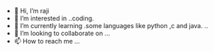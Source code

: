 - 👋 Hi, I’m raji
- 👀 I’m interested in ..coding.
- 🌱 I’m currently learning .some languages like python ,c and java. ..
- 💞️ I’m looking to collaborate on ...
- 📫 How to reach me ...

<!---
65673564/65673564 is a ✨ special ✨ repository because its `README.md` (this file) appears on your GitHub profile.
You can click the Preview link to take a look at your changes.
--->
